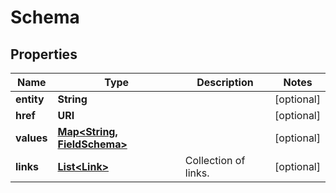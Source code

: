 

# Schema


## Properties

Name | Type | Description | Notes
------------ | ------------- | ------------- | -------------
**entity** | **String** |  |  [optional]
**href** | **URI** |  |  [optional]
**values** | [**Map&lt;String, FieldSchema&gt;**](FieldSchema.md) |  |  [optional]
**links** | [**List&lt;Link&gt;**](Link.md) | Collection of links. |  [optional]



